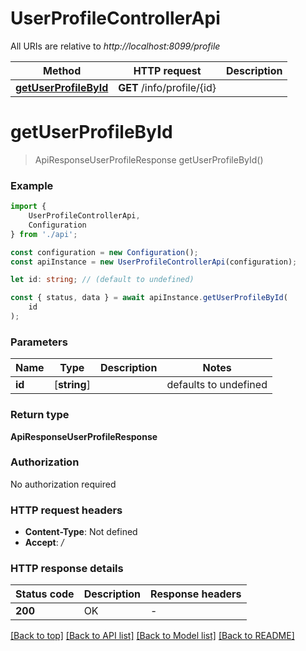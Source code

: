 # UserProfileControllerApi

All URIs are relative to *http://localhost:8099/profile*

|Method | HTTP request | Description|
|------------- | ------------- | -------------|
|[**getUserProfileById**](#getuserprofilebyid) | **GET** /info/profile/{id} | |

# **getUserProfileById**
> ApiResponseUserProfileResponse getUserProfileById()


### Example

```typescript
import {
    UserProfileControllerApi,
    Configuration
} from './api';

const configuration = new Configuration();
const apiInstance = new UserProfileControllerApi(configuration);

let id: string; // (default to undefined)

const { status, data } = await apiInstance.getUserProfileById(
    id
);
```

### Parameters

|Name | Type | Description  | Notes|
|------------- | ------------- | ------------- | -------------|
| **id** | [**string**] |  | defaults to undefined|


### Return type

**ApiResponseUserProfileResponse**

### Authorization

No authorization required

### HTTP request headers

 - **Content-Type**: Not defined
 - **Accept**: */*


### HTTP response details
| Status code | Description | Response headers |
|-------------|-------------|------------------|
|**200** | OK |  -  |

[[Back to top]](#) [[Back to API list]](../README.md#documentation-for-api-endpoints) [[Back to Model list]](../README.md#documentation-for-models) [[Back to README]](../README.md)

